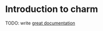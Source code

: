 # Introduction to charm

TODO: write [great documentation](http://jacobian.org/writing/great-documentation/what-to-write/)
